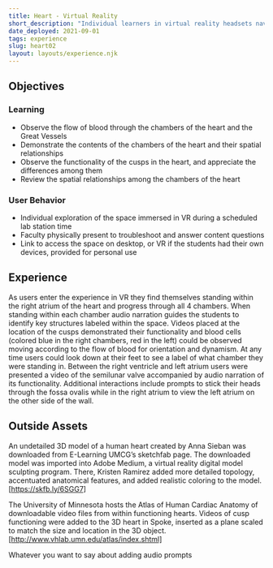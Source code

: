```yaml
---
title: Heart - Virtual Reality
short_description: "Individual learners in virtual reality headsets navigate the internal chambers of the heart."
date_deployed: 2021-09-01
tags: experience
slug: heart02
layout: layouts/experience.njk
---
```



<!-- 
video / carousel 
-->



## Objectives

### Learning 
- Observe the flow of blood through the chambers of the heart and the Great Vessels
- Demonstrate the contents of the chambers of the heart and their spatial relationships 
- Observe the functionality of the cusps in the heart, and appreciate the differences among them
- Review the spatial relationships among the chambers of the heart


### User Behavior 
- Individual exploration of the space immersed in VR during a scheduled lab station time
- Faculty physically present to troubleshoot and answer content questions
- Link to access the space on desktop, or VR if the students had their own devices, provided for personal use

## Experience

As users enter the experience in VR they find themselves standing within the right atrium of the heart and progress through all 4 chambers. When standing within each chamber audio narration guides the students to identify key structures labeled within the space. Videos placed at the location of the cusps demonstrated their functionality and blood cells (colored blue in the right chambers, red in the left) could be observed moving according to the flow of blood for orientation and dynamism. At any time users could look down at their feet to see a label of what chamber they were standing in. Between the right ventricle and left atrium users were presented a video of the semilunar valve accompanied by audio narration of its functionality. Additional interactions include prompts to stick their heads through the fossa ovalis while in the right atrium to view the left atrium on the other side of the wall. 

## Outside Assets 
An undetailed 3D model of a human heart created by Anna Sieban was downloaded from E-Learning UMCG’s sketchfab page. The downloaded model was imported into Adobe Medium, a virtual reality digital model sculpting program. There, Kristen Ramirez added more detailed topology, accentuated anatomical features, and added realistic coloring to the model. 
[https://skfb.ly/6SGG7]

The University of Minnesota hosts the Atlas of Human Cardiac Anatomy of downloadable video files from within functioning hearts. Videos of cusp functioning were added to the 3D heart in Spoke, inserted as a plane scaled to match the size and location in the 3D object. 
[http://www.vhlab.umn.edu/atlas/index.shtml]

Whatever you want to say about adding audio prompts
